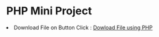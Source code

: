 # PHP Mini Project

<li> Download File on Button Click : 
<a href="Download File on Button Click/uploads.php"> Dowload File using PHP</a></li.
